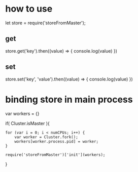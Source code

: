 # how to use

let store = require('storeFromMaster');

## get

store.get('key').then((value) => {
    console.log(value)
})

## set

store.set('key', 'value').then((value) => {
    console.log(value)
})

# binding store in main process

var workers = {}

if( Cluster.isMaster ){

    for (var i = 0; i < numCPUs; i++) {
        var worker = Cluster.fork();
        workers[worker.process.pid] = worker;
    }

    require('storeFromMaster')['init'](workers);
}
